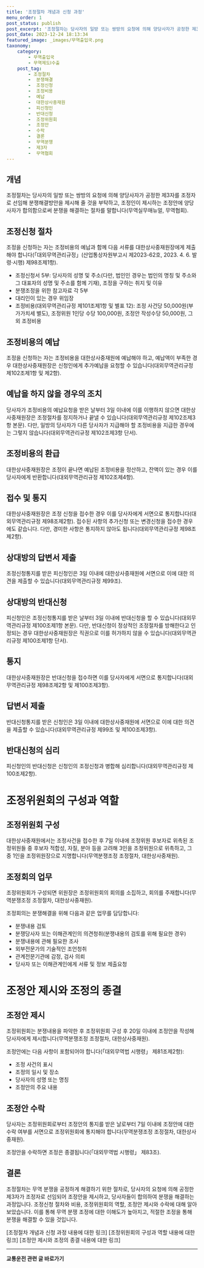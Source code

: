 ```yaml
---
title: '조정절차 개념과 신청 과정'
menu_order: 1
post_status: publish
post_excerpt: '조정절차는 당사자의 일방 또는 쌍방의 요청에 의해 양당사자가 공정한 제3자를 조정자로 선임해 분쟁해결방안을 제시해 줄 것을 부탁하고, 조정인이 제시하는 조정안에 양당사자가 합의함으로써 분쟁을 해결하는 절차를 말합니다 무역실무매뉴얼, 무역협회 .'
post_date: 2023-12-24 18:13:34
featured_image: _images/무역출입국.png
taxonomy:
    category:
        - 무역출입국
        - 무역제도Ⅰ수출
    post_tag:
        - 조정절차
        -  분쟁해결
        -  조정신청
        -  조정비용
        -  예납
        -  대한상사중재원
        -  피신청인
        -  반대신청
        -  조정위원회
        -  조정안
        -  수락
        -  결론
        -  무역분쟁
        -  제3자
        -  무역협회
---
```


## 개념
조정절차는 당사자의 일방 또는 쌍방의 요청에 의해 양당사자가 공정한 제3자를 조정자로 선임해 분쟁해결방안을 제시해 줄 것을 부탁하고, 조정인이 제시하는 조정안에 양당사자가 합의함으로써 분쟁을 해결하는 절차를 말합니다(무역실무매뉴얼, 무역협회).

## 조정신청 절차
조정을 신청하는 자는 조정비용의 예납과 함께 다음 서류를 대한상사중재원장에게 제출해야 합니다(「대외무역관리규정」(산업통상자원부고시 제2023-62호, 2023. 4. 6. 발령·시행) 제98조제1항).

* 조정신청서 5부: 당사자의 성명 및 주소(다만, 법인인 경우는 법인의 명칭 및 주소와 그 대표자의 성명 및 주소를 함께 기재), 조정을 구하는 취지 및 이유
* 분쟁조정을 위한 참고자료 각 5부
* 대리인이 있는 경우 위임장
* 조정비용(대외무역관리규정 제101조제1항 및 별표 12): 조정 사건당 50,000원(부가가치세 별도), 조정위원 1인당 수당 100,000원, 조정안 작성수당 50,000원, 그 외 조정비용

## 조정비용의 예납
조정을 신청하는 자는 조정비용을 대한상사중재원에 예납해야 하고, 예납액이 부족한 경우 대한상사중재원장은 신청인에게 추가예납을 요청할 수 있습니다(대외무역관리규정 제102조제1항 및 제2항).

## 예납을 하지 않을 경우의 조치
당사자가 조정비용의 예납요청을 받은 날부터 3일 이내에 이를 이행하지 않으면 대한상사중재원장은 조정절차를 정지하거나 끝낼 수 있습니다(대외무역관리규정 제102조제3항 본문). 다만, 일방의 당사자가 다른 당사자가 지급해야 할 조정비용을 지급한 경우에는 그렇지 않습니다(대외무역관리규정 제102조제3항 단서).

## 조정비용의 환급
대한상사중재원장은 조정이 끝나면 예납된 조정비용을 정산하고, 잔액이 있는 경우 이를 당사자에게 반환합니다(대외무역관리규정 제102조제4항).

## 접수 및 통지
대한상사중재원장은 조정 신청을 접수한 경우 이를 당사자에게 서면으로 통지합니다(대외무역관리규정 제98조제2항). 접수된 사항의 추가신청 또는 변경신청을 접수한 경우에도 같습니다. 다만, 경미한 사항은 통지하지 않아도 됩니다(대외무역관리규정 제98조제2항).

## 상대방의 답변서 제출
조정신청통지를 받은 피신청인은 3일 이내에 대한상사중재원에 서면으로 이에 대한 의견을 제출할 수 있습니다(대외무역관리규정 제99조).

## 상대방의 반대신청
피신청인은 조정신청통지를 받은 날부터 3일 이내에 반대신청을 할 수 있습니다(대외무역관리규정 제100조제1항 본문). 다만, 반대신청이 정상적인 조정절차를 방해한다고 인정되는 경우 대한상사중재원장은 직권으로 이를 허가하지 않을 수 있습니다(대외무역관리규정 제100조제1항 단서).

## 통지
대한상사중재원장은 반대신청을 접수하면 이를 당사자에게 서면으로 통지합니다(대외무역관리규정 제98조제2항 및 제100조제3항).

## 답변서 제출
반대신청통지를 받은 신청인은 3일 이내에 대한상사중재원에 서면으로 이에 대한 의견을 제출할 수 있습니다(대외무역관리규정 제99조 및 제100조제3항).

## 반대신청의 심리
피신청인의 반대신청은 신청인의 조정신청과 병합해 심리합니다(대외무역관리규정 제100조제2항).

# 조정위원회의 구성과 역할
## 조정위원회 구성
대한상사중재원에서는 조정사건을 접수한 후 7일 이내에 조정위원 후보자로 위촉된 조정위원들 중 후보자 적합성, 자질, 분야 등을 고려해 3인을 조정위원으로 위촉하고, 그 중 1인을 조정위원장으로 지명합니다(무역분쟁조정 조정절차, 대한상사중재원).

## 조정회의 업무
조정위원회가 구성되면 위원장은 조정위원회의 회의를 소집하고, 회의를 주재합니다(무역분쟁조정 조정절차, 대한상사중재원).

조정회의는 분쟁해결을 위해 다음과 같은 업무를 담당합니다:
* 분쟁내용 검토
* 분쟁당사자 또는 이해관계인의 의견청취(분쟁내용의 검토를 위해 필요한 경우)
* 분쟁내용에 관해 필요한 조사
* 외부전문가의 기술적인 조언청취
* 관계전문기관에 감정, 검사 의뢰
* 당사자 또는 이해관계인에게 서류 및 정보 제출요청

# 조정안 제시와 조정의 종결
## 조정안 제시
조정위원회는 분쟁내용을 파악한 후 조정위원회 구성 후 20일 이내에 조정안을 작성해 당사자에게 제시합니다(무역분쟁조정 조정절차, 대한상사중재원).

조정안에는 다음 사항이 포함되어야 합니다(「대외무역법 시행령」 제81조제2항):
* 조정 사건의 표시
* 조정의 일시 및 장소
* 당사자의 성명 또는 명칭
* 조정안의 주요 내용

## 조정안 수락
당사자는 조정위원회로부터 조정안의 통지를 받은 날로부터 7일 이내에 조정안에 대한 수락 여부를 서면으로 조정위원회에 통지해야 합니다(무역분쟁조정 조정절차, 대한상사중재원).

조정안을 수락하면 조정은 종결됩니다(「대외무역법 시행령」 제83조).

## 결론
조정절차는 무역 분쟁을 공정하게 해결하기 위한 절차로, 당사자의 요청에 의해 공정한 제3자가 조정자로 선임되어 조정안을 제시하고, 당사자들이 합의하여 분쟁을 해결하는 과정입니다. 조정신청 절차와 비용, 조정위원회의 역할, 조정안 제시와 수락에 대해 알아보았습니다. 이를 통해 무역 분쟁 조정에 대한 이해도가 높아지고, 적절한 조정을 통해 분쟁을 해결할 수 있을 것입니다.

[조정절차 개념과 신청 과정 내용에 대한 링크]
[조정위원회의 구성과 역할 내용에 대한 링크]
[조정안 제시와 조정의 종결 내용에 대한 링크]
<!-- wp:separator -->
<hr class="wp-block-separator has-alpha-channel-opacity"/>
<!-- /wp:separator -->

<!-- wp:group {"backgroundColor":"base","layout":{"type":"constrained"}} -->
<div class="wp-block-group has-base-background-color has-background"><!-- wp:paragraph {"align":"center","fontSize":"medium"} -->
<p class="has-text-align-center has-large-font-size"><strong>교통운전 관련 글 바로가기</strong></p>
<!-- /wp:paragraph -->


<!-- wp:latest-posts
{"categories":[{"id":1440,"count":19,"description":"","link":"https://uknowlaw.com/category/%ea%b5%90%ed%86%b5%ec%9a%b4%ec%a0%84/","name":"교통운전","slug":"교통운전","taxonomy":"category","parent":0,"meta":[],"_links":{"self":[{"href":"https://uknowlaw.com/wp-json/wp/v2/categories/1440"}],"collection":[{"href":"https://uknowlaw.com/wp-json/wp/v2/categories"}],"about":[{"href":"https://uknowlaw.com/wp-json/wp/v2/taxonomies/category"}],"wp:post_type":[{"href":"https://uknowlaw.com/wp-json/wp/v2/posts?categories=1440"}],"curies":[{"name":"wp","href":"https://api.w.org/{rel}","templated":true}]}}],"postsToShow":100,"excerptLength":28,"postLayout":"grid","columns":2,"featuredImageAlign":"left","featuredImageSizeSlug":"large","fontSize":"small"} /--></div>
<!-- /wp:group -->